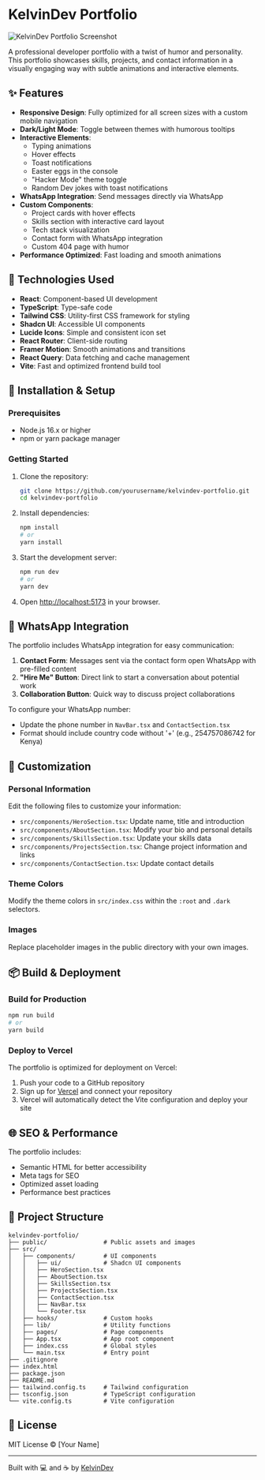 
# KelvinDev Portfolio

![KelvinDev Portfolio Screenshot](https://placeholder.com/your-screenshot-here)

A professional developer portfolio with a twist of humor and personality. This portfolio showcases skills, projects, and contact information in a visually engaging way with subtle animations and interactive elements.

## ✨ Features

- **Responsive Design**: Fully optimized for all screen sizes with a custom mobile navigation
- **Dark/Light Mode**: Toggle between themes with humorous tooltips
- **Interactive Elements**: 
  - Typing animations
  - Hover effects
  - Toast notifications
  - Easter eggs in the console
  - "Hacker Mode" theme toggle
  - Random Dev jokes with toast notifications
- **WhatsApp Integration**: Send messages directly via WhatsApp
- **Custom Components**:
  - Project cards with hover effects
  - Skills section with interactive card layout
  - Tech stack visualization
  - Contact form with WhatsApp integration
  - Custom 404 page with humor
- **Performance Optimized**: Fast loading and smooth animations

## 🚀 Technologies Used

- **React**: Component-based UI development
- **TypeScript**: Type-safe code
- **Tailwind CSS**: Utility-first CSS framework for styling
- **Shadcn UI**: Accessible UI components
- **Lucide Icons**: Simple and consistent icon set
- **React Router**: Client-side routing
- **Framer Motion**: Smooth animations and transitions
- **React Query**: Data fetching and cache management
- **Vite**: Fast and optimized frontend build tool

## 🔧 Installation & Setup

### Prerequisites
- Node.js 16.x or higher
- npm or yarn package manager

### Getting Started

1. Clone the repository:
   ```bash
   git clone https://github.com/yourusername/kelvindev-portfolio.git
   cd kelvindev-portfolio
   ```

2. Install dependencies:
   ```bash
   npm install
   # or
   yarn install
   ```

3. Start the development server:
   ```bash
   npm run dev
   # or
   yarn dev
   ```

4. Open [http://localhost:5173](http://localhost:5173) in your browser.

## 📱 WhatsApp Integration

The portfolio includes WhatsApp integration for easy communication:

1. **Contact Form**: Messages sent via the contact form open WhatsApp with pre-filled content
2. **"Hire Me" Button**: Direct link to start a conversation about potential work
3. **Collaboration Button**: Quick way to discuss project collaborations

To configure your WhatsApp number:
- Update the phone number in `NavBar.tsx` and `ContactSection.tsx`
- Format should include country code without '+' (e.g., 254757086742 for Kenya)

## 🎨 Customization

### Personal Information
Edit the following files to customize your information:
- `src/components/HeroSection.tsx`: Update name, title and introduction
- `src/components/AboutSection.tsx`: Modify your bio and personal details
- `src/components/SkillsSection.tsx`: Update your skills data
- `src/components/ProjectsSection.tsx`: Change project information and links
- `src/components/ContactSection.tsx`: Update contact details

### Theme Colors
Modify the theme colors in `src/index.css` within the `:root` and `.dark` selectors.

### Images
Replace placeholder images in the public directory with your own images.

## 📦 Build & Deployment

### Build for Production

```bash
npm run build
# or
yarn build
```

### Deploy to Vercel

The portfolio is optimized for deployment on Vercel:

1. Push your code to a GitHub repository
2. Sign up for [Vercel](https://vercel.com) and connect your repository
3. Vercel will automatically detect the Vite configuration and deploy your site

## 🌐 SEO & Performance

The portfolio includes:
- Semantic HTML for better accessibility
- Meta tags for SEO
- Optimized asset loading
- Performance best practices

## 🧩 Project Structure

```
kelvindev-portfolio/
├── public/                # Public assets and images
├── src/
│   ├── components/        # UI components
│   │   ├── ui/            # Shadcn UI components
│   │   ├── HeroSection.tsx
│   │   ├── AboutSection.tsx
│   │   ├── SkillsSection.tsx
│   │   ├── ProjectsSection.tsx
│   │   ├── ContactSection.tsx
│   │   ├── NavBar.tsx
│   │   └── Footer.tsx
│   ├── hooks/             # Custom hooks
│   ├── lib/               # Utility functions
│   ├── pages/             # Page components
│   ├── App.tsx            # App root component
│   ├── index.css          # Global styles
│   └── main.tsx           # Entry point
├── .gitignore
├── index.html
├── package.json
├── README.md
├── tailwind.config.ts     # Tailwind configuration
├── tsconfig.json          # TypeScript configuration
└── vite.config.ts         # Vite configuration
```

## 📝 License

MIT License © [Your Name]

---

Built with 💻 and ☕ by [KelvinDev](https://github.com/yourgithub)
